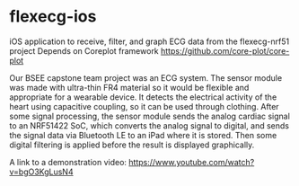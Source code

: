 # flexecg-ios
iOS application to receive, filter, and graph ECG data from the flexecg-nrf51 project
Depends on Coreplot framework
https://github.com/core-plot/core-plot

Our BSEE capstone team project was an ECG system. The sensor module was made with ultra-thin FR4 material so it would be flexible and appropriate for a wearable device. It detects the electrical activity of the heart using capacitive coupling, so it can be used through clothing. After some signal processing, the sensor module sends the analog cardiac signal to an NRF51422 SoC, which converts the analog signal to digital, and sends the signal data via Bluetooth LE to an iPad where it is stored. Then some digital filtering is applied before the result is displayed graphically.

A link to a demonstration video:
https://www.youtube.com/watch?v=bgO3KgLusN4

